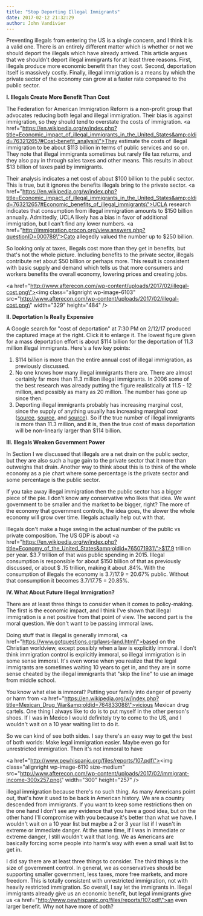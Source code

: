 ```yaml
---
title: "Stop Deporting Illegal Immigrants"
date: 2017-02-12 21:32:29
author: John Vandivier
---
```




Preventing illegals from entering the US is a single concern, and I think it is a valid one. There is an entirely different matter which is whether or not we should deport the illegals which have already arrived. This article argues that we shouldn't deport illegal immigrants for at least three reasons. First, illegals produce more economic benefit than they cost. Second, deportation itself is massively costly. Finally, illegal immigration is a means by which the private sector of the economy can grow at a faster rate compared to the public sector.

<strong>I. Illegals Create More Benefit Than Cost</strong>

The Federation for American Immigration Reform is a non-profit group that advocates reducing both legal and illegal immigration. Their bias is against immigration, so they should tend to overstate the costs of immigration. <a href=\"https://en.wikipedia.org/w/index.php?title=Economic_impact_of_illegal_immigrants_in_the_United_States&amp;oldid=763212657#Cost-benefit_analysis\">They estimate the costs of illegal immigration to be about $113 billion</a> in terms of public services and so on. They note that illegal immigrants sometimes but rarely file tax returns, and they also pay in through sales taxes and other means. This results in about $13 billion of taxes paid by immigrants.

Their analysis indicates a net cost of about $100 billion to the public sector. This is true, but it ignores the benefits illegals bring to the private sector. <a href=\"https://en.wikipedia.org/w/index.php?title=Economic_impact_of_illegal_immigrants_in_the_United_States&amp;oldid=763212657#Economic_benefits_of_illegal_immigrants\">UCLA research indicates</a> that consumption from illegal immigration amounts to $150 billion annually. Admittedly, UCLA likely has a bias in favor of additional immigration, but I can't find any lower numbers. <a href=\"http://immigration.procon.org/view.answers.php?questionID=000788\">Cato allegedly</a> valued the number up to $250 billion.

So looking only at taxes, illegals cost more than they get in benefits, but that's not the whole picture. Including benefits to the private sector, illegals contribute net about $50 billion or perhaps more. This result is consistent with basic supply and demand which tells us that more consumers and workers benefits the overall economy, lowering prices and creating jobs.

<a href=\"http://www.afterecon.com/wp-content/uploads/2017/02/illegal-cost.png\"><img class=\"alignright wp-image-6103\" src=\"http://www.afterecon.com/wp-content/uploads/2017/02/illegal-cost.png\" width=\"329\" height=\"484\" /></a>

<strong>II. Deportation Is Really Expensive</strong>

A Google search for \"cost of deportation\" at 7:30 PM on 2/12/17 produced the captured image at the right. Click it to enlarge it. The lowest figure given for a mass deportation effort is about $114 billion for the deportation of 11.3 million illegal immigrants. Here's a few key points:
<ol>
 	<li>$114 billion is more than the entire annual cost of illegal immigration, as previously discussed.</li>
 	<li>No one knows how many illegal immigrants there are. There are almost certainly far more than 11.3 million illegal immigrants. In 2006 some of the best research was already putting the figure realistically at 11.5 - 12 million, and possibly as many as 20 million. The number has gone up since then.</li>
 	<li>Deporting illegal immigrants probably has increasing marginal cost, since the supply of anything usually has increasing marginal cost (<a href=\"http://www.freeeconhelp.com/2011/05/law-of-supply.html\">source</a>, <a href=\"https://www.youtube.com/watch?v=fzgBWol_S4Q\">source</a>, and <a href=\"https://www.quora.com/How-do-I-explain-increasing-marginal-costs-to-my-students\">source</a>). So if the true number of illegal immigrants is more than 11.3 million, and it is, then the true cost of mass deportation will be non-linearly larger than $114 billion.</li>
</ol>
<strong>III. Illegals Weaken Government Power</strong>

In Section I we discussed that illegals are a net drain on the public sector, but they are also such a huge gain to the private sector that it more than outweighs that drain. Another way to think about this is to think of the whole economy as a pie chart where some percentage is the private sector and some percentage is the public sector.

If you take away illegal immigration then the public sector has a bigger piece of the pie. I don't know any conservative who likes that idea. We want government to be smaller and the market to be bigger, right? The more of the economy that government controls, the idea goes, the slower the whole economy will grow over time. Illegals actually help out with that.

Illegals don't make a huge swing in the actual number of the public vs private composition. The US GDP is about <a href=\"https://en.wikipedia.org/w/index.php?title=Economy_of_the_United_States&amp;oldid=765071931\">$17.9 trillion per year</a>. $3.7 trillion of that was public spending in 2015. Illegal consumption is responsible for about $150 billion of that as previously discussed, or about $ .15 trillion, making it about .84%. With the consumption of illegals the economy is 3.7/17.9 = 20.67% public. Without that consumption it becomes 3.7/17.75 = 20.85%.

<strong>IV. What About Future Illegal Immigration?</strong>

There are at least three things to consider when it comes to policy-making. The first is the economic impact, and I think I've shown that illegal immigration is a net positive from that point of view. The second part is the moral question. We don't want to be passing immoral laws.

Doing stuff that is illegal is generally immoral, <a href=\"https://www.gotquestions.org/laws-land.html\">based on the Christian worldview</a>, except possibly when a law is explicitly immoral. I don't think immigration control is explicitly immoral, so illegal immigration is in some sense immoral. It's even worse when you realize that the legal immigrants are sometimes waiting 10 years to get in, and they are in some sense cheated by the illegal immigrants that \"skip the line\" to use an image from middle school.

You know what else is immoral? Putting your family into danger of poverty or harm from <a href=\"https://en.wikipedia.org/w/index.php?title=Mexican_Drug_War&amp;oldid=764833088\">vicious Mexican drug cartels</a>. One thing I always like to do is to put myself in the other person's shoes. If I was in Mexico I would definitely try to come to the US, and I wouldn't wait on a 10 year waiting list to do it.

So we can kind of see both sides. I say there's an easy way to get the best of both worlds: Make legal immigration easier. Maybe even go for unrestricted immigration. Then it's not immoral to have

<a href=\"http://www.pewhispanic.org/files/reports/107.pdf\"><img class=\"alignright wp-image-6110 size-medium\" src=\"http://www.afterecon.com/wp-content/uploads/2017/02/immigrant-income-300x257.png\" width=\"300\" height=\"257\" /></a>

illegal immigration because there's no such thing. As many Americans point out, that's how it used to be back in American history. We are a country descended from immigrants. If you want to keep some restrictions then on the one hand I don't see any evidence that you have a good idea, but on the other hand I'll compromise with you because it's better than what we have. I wouldn't wait on a 10 year list but maybe a 2 or 3 year list if I wasn't in extreme or immediate danger. At the same time, if I was in immediate or extreme danger, I still wouldn't wait that long. We as Americans are basically forcing some people into harm's way with even a small wait list to get in.

I did say there are at least three things to consider. The third things is the size of government control. In general, we as conservatives should be supporting smaller government, less taxes, more free markets, and more freedom. This is totally consistent with unrestricted immigration, not with heavily restricted immigration. So overall, I say let the immigrants in. Illegal immigrants already give us an economic benefit, but legal immigrants give us <a href=\"http://www.pewhispanic.org/files/reports/107.pdf\">an even larger benefit</a>. Why not have more of both?

&nbsp;